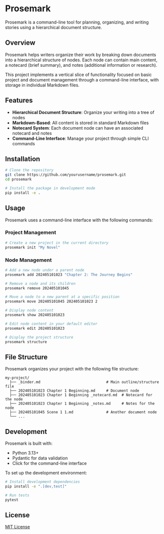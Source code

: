 # Prosemark

Prosemark is a command-line tool for planning, organizing, and writing stories using a hierarchical document structure.

## Overview

Prosemark helps writers organize their work by breaking down documents into a hierarchical structure of nodes. Each node can contain main content, a notecard (brief summary), and notes (additional information or research).

This project implements a vertical slice of functionality focused on basic project and document management through a command-line interface, with storage in individual Markdown files.

## Features

- **Hierarchical Document Structure**: Organize your writing into a tree of nodes
- **Markdown-Based**: All content is stored in standard Markdown files
- **Notecard System**: Each document node can have an associated notecard and notes
- **Command-Line Interface**: Manage your project through simple CLI commands

## Installation

```bash
# Clone the repository
git clone https://github.com/yourusername/prosemark.git
cd prosemark

# Install the package in development mode
pip install -e .
```

## Usage

Prosemark uses a command-line interface with the following commands:

### Project Management

```bash
# Create a new project in the current directory
prosemark init "My Novel"
```

### Node Management

```bash
# Add a new node under a parent node
prosemark add 202405101023 "Chapter 2: The Journey Begins"

# Remove a node and its children
prosemark remove 202405101045

# Move a node to a new parent at a specific position
prosemark move 202405101045 202405101023 2

# Display node content
prosemark show 202405101023

# Edit node content in your default editor
prosemark edit 202405101023

# Display the project structure
prosemark structure
```

## File Structure

Prosemark organizes your project with the following file structure:

```
my-project/
  ├── _binder.md                              # Main outline/structure file
  ├── 202405101023 Chapter 1 Beginning.md     # Document node
  ├── 202405101023 Chapter 1 Beginning _notecard.md  # Notecard for the node
  ├── 202405101023 Chapter 1 Beginning _notes.md     # Notes for the node
  ├── 202405101045 Scene 1 1.md               # Another document node
  └── ...
```

## Development

Prosemark is built with:

- Python 3.13+
- Pydantic for data validation
- Click for the command-line interface

To set up the development environment:

```bash
# Install development dependencies
pip install -e ".[dev,test]"

# Run tests
pytest
```

## License

[MIT License](LICENSE)
